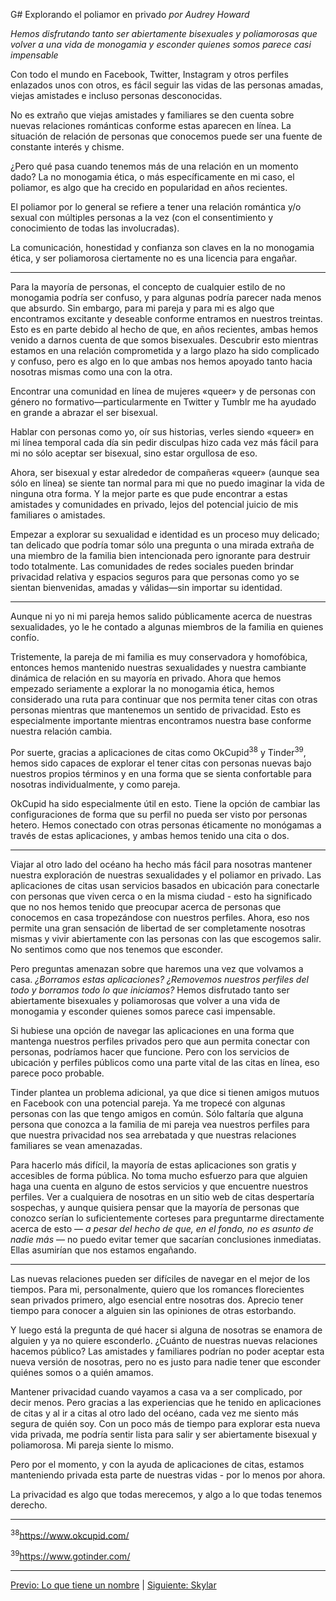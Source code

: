 G# Explorando el poliamor en privado *por Audrey Howard*

*Hemos disfrutando tanto ser abiertamente bisexuales y poliamorosas que volver
a una vida de monogamia y esconder quienes somos parece casi impensable*

Con todo el mundo en Facebook, Twitter, Instagram y otros perfiles enlazados
unos con otros, es fácil seguir las vidas de las personas amadas, viejas
amistades e incluso personas desconocidas.

No es extraño que viejas amistades y familiares se den cuenta sobre nuevas
relaciones románticas conforme estas aparecen en línea. La situación de relación
de personas que conocemos puede ser una fuente de constante interés y chisme.

¿Pero qué pasa cuando tenemos más de una relación en un momento dado? La no
monogamia ética, o más específicamente en mi caso, el poliamor, es algo que ha
crecido en popularidad en años recientes.

El poliamor por lo general se refiere a tener una relación romántica y/o sexual
con múltiples personas a la vez (con el consentimiento y conocimiento de todas
las involucradas).

La comunicación, honestidad y confianza son claves en la no monogamia ética, y
ser poliamorosa ciertamente no es una licencia para engañar.

***

Para la mayoría de personas, el concepto de cualquier estilo de no monogamia
podría ser confuso, y para algunas podría parecer nada menos que absurdo. Sin
embargo, para mi pareja y para mi es algo que encontramos excitante y deseable
conforme entramos en nuestros treintas. Esto es en parte debido al hecho de
que, en años recientes, ambas hemos venido a darnos cuenta de que somos
bisexuales. Descubrir esto mientras estamos en una relación comprometida y a
largo plazo ha sido complicado y confuso, pero es algo en lo que ambas nos
hemos apoyado tanto hacia nosotras mismas como una con la otra.

Encontrar una comunidad en línea de mujeres «queer» y de personas con género no
formativo—particularmente en Twitter y Tumblr me ha ayudado en grande a abrazar
el ser bisexual.

Hablar con personas como yo, oír sus historias, verles siendo «queer» en mi
línea temporal cada día sin pedir disculpas hizo cada vez más fácil para mi no
sólo aceptar ser bisexual, sino estar orgullosa de eso.

Ahora, ser bisexual y estar alrededor de compañeras «queer» (aunque sea sólo en
línea) se siente tan normal para mi que no puedo imaginar la vida de ninguna
otra forma. Y la mejor parte es que pude encontrar a estas amistades y
comunidades en privado, lejos del potencial juicio de mis familiares o
amistades.

Empezar a explorar su sexualidad e identidad es un proceso muy delicado; tan
delicado que podría tomar sólo una pregunta o una mirada extraña de una miembro
de la familia bien intencionada pero ignorante para destruir todo totalmente.
Las comunidades de redes sociales pueden brindar privacidad relativa y espacios
seguros para que personas como yo se sientan bienvenidas, amadas y válidas—sin
importar su identidad.

***

Aunque ni yo ni mi pareja hemos salido públicamente acerca de nuestras
sexualidades, yo le he contado a algunas miembros de la familia en quienes
confío.

Tristemente, la pareja de mi familia es muy conservadora y homofóbica, entonces
hemos mantenido nuestras sexualidades y nuestra cambiante dinámica de relación
en su mayoría en privado. Ahora que hemos empezado seriamente a explorar la no
monogamia ética, hemos considerado una ruta para continuar que nos permita
tener citas con otras personas mientras que mantenemos un sentido de
privacidad. Esto es especialmente importante mientras encontramos nuestra base
conforme nuestra relación cambia.

Por suerte, gracias a aplicaciones de citas como OkCupid<sup>38</sup> y
Tinder<sup>39</sup>, hemos sido capaces de explorar el tener citas con personas
nuevas bajo nuestros propios términos y en una forma que se sienta confortable
para nosotras individualmente, y como pareja.

OkCupid ha sido especialmente útil en esto. Tiene la opción de cambiar las
configuraciones de forma que su perfil no pueda ser visto por personas hetero.
Hemos conectado con otras personas éticamente no monógamas a través de estas
aplicaciones, y ambas hemos tenido una cita o dos.

***

Viajar al otro lado del océano ha hecho más fácil para nosotras mantener
nuestra exploración de nuestras sexualidades y el poliamor en privado. Las
aplicaciones de citas usan servicios basados en ubicación para conectarle con
personas que viven cerca o en la misma ciudad - esto ha significado que no nos
hemos tenido que preocupar acerca de personas que conocemos en casa
tropezándose con nuestros perfiles. Ahora, eso nos permite una gran sensación
de libertad de ser completamente nosotras mismas y vivir abiertamente con las
personas con las que escogemos salir. No sentimos como que nos tenemos que
esconder.

Pero preguntas amenazan sobre que haremos una vez que volvamos a casa.
*¿Borramos estas aplicaciones? ¿Removemos nuestros perfiles del todo y borramos
todo lo que iniciamos?* Hemos disfrutado tanto ser abiertamente bisexuales y
poliamorosas que volver a una vida de monogamia y esconder quienes somos parece
casi impensable.

Si hubiese una opción de navegar las aplicaciones en una forma que mantenga
nuestros perfiles privados pero que aun permita conectar con personas,
podríamos hacer que funcione. Pero con los servicios de ubicación y perfiles
públicos como una parte vital de las citas en línea, eso parece poco probable.

Tinder plantea un problema adicional, ya que dice si tienen amigos mutuos en
Facebook con una potencial pareja. Ya me tropecé con algunas personas con las
que tengo amigos en común. Sólo faltaría que alguna persona que conozca a la
familia de mi pareja vea nuestros perfiles para que nuestra privacidad nos sea
arrebatada y que nuestras relaciones familiares se vean amenazadas.

Para hacerlo más difícil, la mayoría de estas aplicaciones son gratis y
accesibles de forma pública. No toma mucho esfuerzo para que alguien haga una
cuenta en alguno de estos servicios y que encuentre nuestros perfiles. Ver a
cualquiera de nosotras en un sitio web de citas despertaría sospechas, y
aunque quisiera pensar que la mayoría de personas que conozco serían lo
suficientemente corteses para preguntarme directamente acerca de esto — *a
pesar del hecho de que, en el fondo, no es asunto de nadie más* — no puedo
evitar temer que sacarían conclusiones inmediatas. Ellas asumirían que nos
estamos engañando.

***

Las nuevas relaciones pueden ser difíciles de navegar en el mejor de los
tiempos. Para mi, personalmente, quiero que los romances florecientes sean
privados primero, algo esencial entre nosotras dos. Aprecio tener tiempo para
conocer a alguien sin las opiniones de otras estorbando.

Y luego está la pregunta de qué hacer si alguna de nosotras se enamora de
alguien y ya no quiere esconderlo. ¿Cuánto de nuestras nuevas relaciones
hacemos público? Las amistades y familiares podrían no poder aceptar esta nueva
versión de nosotras, pero no es justo para nadie tener que esconder quiénes
somos o a quién amamos.

Mantener privacidad cuando vayamos a casa va a ser complicado, por decir menos.
Pero gracias a las experiencias que he tenido en aplicaciones de citas y al
ir a citas al otro lado del océano, cada vez me siento más segura de quién soy.
Con un poco más de tiempo para explorar esta nueva vida privada, me podría
sentir lista para salir y ser abiertamente bisexual y poliamorosa. Mi pareja
siente lo mismo.

Pero por el momento, y con la ayuda de aplicaciones de citas, estamos
manteniendo privada esta parte de nuestras vidas - por lo menos por ahora.

La privacidad es algo que todas merecemos, y algo a lo que todas tenemos
derecho.

***
<sup>38</sup>https://www.okcupid.com/

<sup>39</sup>https://www.gotinder.com/

***

[Previo: Lo que tiene un nombre](lo-que-tiene-un-nombre.md) | [Siguiente: Skylar](skylar.md)